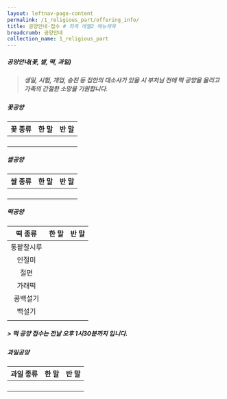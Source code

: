 ```yaml
---
layout: leftnav-page-content
permalink: /1_religious_part/offering_info/
title: 공양안내·접수 # 좌측 레벨2 메뉴제목
breadcrumb: 공양안내
collection_name: 1_religious_part
---
```


##### **공양안내(꽃, 쌀, 떡, 과일)**

> <h5> 생일, 시험, 개업, 승진 등 집안의 대소사가 있을 시 부처님 전에 떡 공양을 올리고 가족의 간절한 소망을 기원합니다.</h5>

##### **꽃공양**

|**꽃 종류**|**한 말**| **반 말**|
|:-:|:-:|:-:|
|   |   |   |
|   |   |   |
|   |   |   |
|   |   |   |

##### **쌀공양**

|**쌀 종류**|**한 말**| **반 말**|
|:-:|:-:|:-:|
|   |   |   |
|   |   |   |
|   |   |   |
|   |   |   |

##### **떡공양**

|**떡 종류**|**한 말**| **반 말**|
|:-:|:-:|:-:|
|통팥찰시루  |     |    |
|인절미     |    |   |
|절편       |    |   |
|가래떡     |    |   |
|콩백설기   |    |   |
|백설기     |    |   |
||||

#####  > *떡 공양 접수는 전날 오후 1시30분까지 입니다.*

##### **과일공양**

|**과일 종류**|**한 말**| **반 말**|
|:-:|:-:|:-:|
|   |   |   |
|   |   |   |
|   |   |   |
|   |   |   |